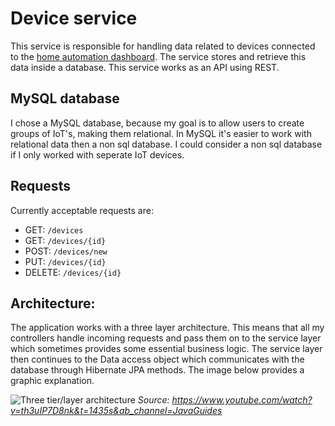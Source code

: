 # Device service
This service is responsible for handling data related to devices connected to the [home automation dashboard](https://github.com/Milofow/front-end-dashboard). The service stores and retrieve this data inside a database. This service works as an API using REST.


## MySQL database
I chose a MySQL database, because my goal is to allow users to create groups of IoT's, making them relational. In MySQL it's easier to work with relational data then a non sql database. I could consider a non sql database if I only worked with seperate IoT devices.


## Requests
Currently acceptable requests are:
- GET: ```/devices``` 
- GET: ```/devices/{id}``` 
- POST: ```/devices/new```
- PUT: ```/devices/{id}```  
- DELETE: ```/devices/{id}```

## Architecture:
The application works with a three layer architecture. This means that all my controllers handle incoming requests and pass them on to the service layer which sometimes provides some essential business logic. The service layer then continues to the Data access object which communicates with the database through Hibernate JPA methods. The image below provides a graphic explanation.


![Three tier/layer architecture](https://cdn.discordapp.com/attachments/799690499157917719/920016209691431052/architecture_api.png)
*Source: https://www.youtube.com/watch?v=th3uIP7D8nk&t=1435s&ab_channel=JavaGuides*
